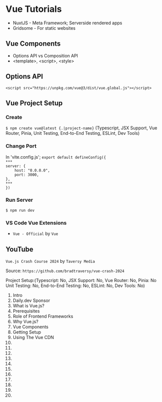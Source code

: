 # Vue Tutorials

* NuxtJS - Meta Framework; Serverside rendered apps
* Gridsome - For static websites

## Vue Components

* Options API vs Composition API
* \<template\>, \<script\>, \<style\>

## Options API

`<script src="https://unpkg.com/vue@3/dist/vue.global.js"></script>`

## Vue Project Setup

### Create

`$ npm create vue@latest {.|project-name}`
(Typescript, JSX Support, Vue Router, Pinia, Unit Testing, End-to-End Testing, ESLint, Dev Tools)

### Change Port

In 'vite.config.js';
`export default defineConfig({`<br>
`***`<br>
`server: {`<br>
`    host: "0.0.0.0",`<br>
`    port: 3000,`<br>
`},`<br>
`***`<br>
`})`<br>

### Run Server

`$ npm run dev`

### VS Code Vue Extensions

* `Vue - Official` by `Vue`


## YouTube

`Vue.js Crash Course 2024` by `Taversy Media`

Source: `https://github.com/bradtraversy/vue-crash-2024`

Project Setup:(Typescript: No, JSX Support: No, Vue Router: No, Pinia: No Unit Testing: No, End-to-End Testing: No, ESLint: No, Dev Tools: No)

01. Intro
02. Daily.dev Sponsor
03. What is Vue.js?
04. Prerequisites
05. Role of Frontend Frameworks
06. Why Vue.js?
07. Vue Components
08. Getting Setup
09. Using The Vue CDN
10.
11.
12.
13.
14.
15.
16.
17.
18.
19.
20.